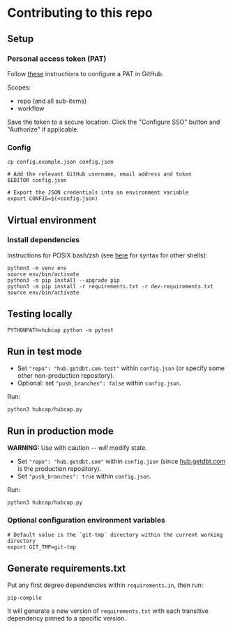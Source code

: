 # Contributing to this repo

## Setup

### Personal access token (PAT)

Follow [these](https://docs.github.com/en/authentication/keeping-your-account-and-data-secure/creating-a-personal-access-token) instructions to configure a PAT in GitHub.

Scopes:
- repo (and all sub-items)
- workflow

Save the token to a secure location. Click the "Configure SSO" button and "Authorize" if applicable.

### Config

```shell
cp config.example.json config.json

# Add the relevant GitHub username, email address and token
$EDITOR config.json

# Export the JSON credentials into an environment variable
export CONFIG=$(<config.json)
```

## Virtual environment

### Install dependencies
Instructions for POSIX bash/zsh (see [here](https://docs.python.org/3/library/venv.html) for syntax for other shells):
```shell
python3 -m venv env
source env/bin/activate
python3 -m pip install --upgrade pip
python3 -m pip install -r requirements.txt -r dev-requirements.txt
source env/bin/activate
```

## Testing locally

```shell
PYTHONPATH=hubcap python -m pytest
```

## Run in test mode

- Set `"repo": "hub.getdbt.com-test"` within `config.json` (or specify some other non-production repository).
- Optional: set `"push_branches": false` within `config.json`.

Run:
```shell
python3 hubcap/hubcap.py
```

## Run in production mode

**WARNING:** Use with caution -- _will_ modify state.
- Set `"repo": "hub.getdbt.com"` within `config.json` (since [hub.getdbt.com](https://github.com/dbt-labs/hub.getdbt.com) is the production repository).
- Set `"push_branches": true` within `config.json`.

Run:
```shell
python3 hubcap/hubcap.py
```

### Optional configuration environment variables
```shell
# Default value is the `git-tmp` directory within the current working directory
export GIT_TMP=git-tmp
```

## Generate requirements.txt

Put any first degree dependencies within `requirements.in`, then run:

```shell
pip-compile
```

It will generate a new version of `requirements.txt` with each transitive dependency pinned to a specific version.
